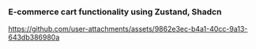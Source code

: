 ### E-commerce cart functionality using Zustand, Shadcn

https://github.com/user-attachments/assets/9862e3ec-b4a1-40cc-9a13-643db386980a

